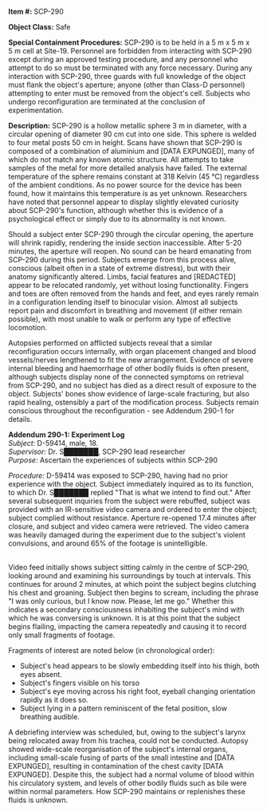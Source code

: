 **Item #:** SCP-290

**Object Class:** Safe

**Special Containment Procedures:** SCP-290 is to be held in a 5 m x 5 m x 5 m cell at Site-19. Personnel are forbidden from interacting with SCP-290 except during an approved testing procedure, and any personnel who attempt to do so must be terminated with any force necessary. During any interaction with SCP-290, three guards with full knowledge of the object must flank the object's aperture; anyone (other than Class-D personnel) attempting to enter must be removed from the object's cell. Subjects who undergo reconfiguration are terminated at the conclusion of experimentation.

**Description:** SCP-290 is a hollow metallic sphere 3 m in diameter, with a circular opening of diameter 90 cm cut into one side. This sphere is welded to four metal posts 50 cm in height. Scans have shown that SCP-290 is composed of a combination of aluminium and \[DATA EXPUNGED\], many of which do not match any known atomic structure. All attempts to take samples of the metal for more detailed analysis have failed. The external temperature of the sphere remains constant at 318 Kelvin (45 °C) regardless of the ambient conditions. As no power source for the device has been found, how it maintains this temperature is as yet unknown. Researchers have noted that personnel appear to display slightly elevated curiosity about SCP-290's function, although whether this is evidence of a psychological effect or simply due to its abnormality is not known.

Should a subject enter SCP-290 through the circular opening, the aperture will shrink rapidly, rendering the inside section inaccessible. After 5-20 minutes, the aperture will reopen. No sound can be heard emanating from SCP-290 during this period. Subjects emerge from this process alive, conscious (albeit often in a state of extreme distress), but with their anatomy significantly altered. Limbs, facial features and \[REDACTED\] appear to be relocated randomly, yet without losing functionality. Fingers and toes are often removed from the hands and feet, and eyes rarely remain in a configuration lending itself to binocular vision. Almost all subjects report pain and discomfort in breathing and movement (if either remain possible), with most unable to walk or perform any type of effective locomotion.

Autopsies performed on afflicted subjects reveal that a similar reconfiguration occurs internally, with organ placement changed and blood vessels/nerves lengthened to fit the new arrangement. Evidence of severe internal bleeding and haemorrhage of other bodily fluids is often present, although subjects display none of the connected symptoms on retrieval from SCP-290, and no subject has died as a direct result of exposure to the object. Subjects' bones show evidence of large-scale fracturing, but also rapid healing, ostensibly a part of the modification process. Subjects remain conscious throughout the reconfiguration - see Addendum 290-1 for details.

**Addendum 290-1: Experiment Log**  
_Subject:_ D-59414, male, 18.  
_Supervisor:_ Dr. S███████, SCP-290 lead researcher  
_Purpose:_ Ascertain the experiences of subjects within SCP-290

_Procedure:_ D-59414 was exposed to SCP-290, having had no prior experience with the object. Subject immediately inquired as to its function, to which Dr. S███████ replied "That is what we intend to find out." After several subsequent inquiries from the subject were rebuffed, subject was provided with an IR-sensitive video camera and ordered to enter the object; subject complied without resistance. Aperture re-opened 17.4 minutes after closure, and subject and video camera were retrieved. The video camera was heavily damaged during the experiment due to the subject's violent convulsions, and around 65% of the footage is unintelligible.

_<A transcript of the video feed recovered from the camera follows>_  
Video feed initially shows subject sitting calmly in the centre of SCP-290, looking around and examining his surroundings by touch at intervals. This continues for around 2 minutes, at which point the subject begins clutching his chest and groaning. Subject then begins to scream, including the phrase "I was only curious, but I know now. Please, let me go." Whether this indicates a secondary consciousness inhabiting the subject's mind with which he was conversing is unknown. It is at this point that the subject begins flailing, impacting the camera repeatedly and causing it to record only small fragments of footage.

Fragments of interest are noted below (in chronological order):

*   Subject's head appears to be slowly embedding itself into his thigh, both eyes absent.
*   Subject's fingers visible on his torso
*   Subject's eye moving across his right foot, eyeball changing orientation rapidly as it does so.
*   Subject lying in a pattern reminiscent of the fetal position, slow breathing audible.

_<End transcript>_

A debriefing interview was scheduled, but, owing to the subject's larynx being relocated away from his trachea, could not be conducted. Autopsy showed wide-scale reorganisation of the subject's internal organs, including small-scale fusing of parts of the small intestine and \[DATA EXPUNGED\], resulting in contamination of the chest cavity \[DATA EXPUNGED\]. Despite this, the subject had a normal volume of blood within his circulatory system, and levels of other bodily fluids such as bile were within normal parameters. How SCP-290 maintains or replenishes these fluids is unknown.